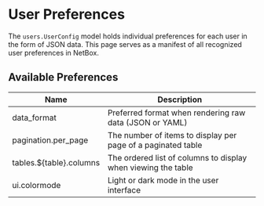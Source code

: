 # User Preferences

The `users.UserConfig` model holds individual preferences for each user in the form of JSON data. This page serves as a manifest of all recognized user preferences in NetBox.

## Available Preferences

| Name                    | Description |
|-------------------------|-------------|
| data_format             | Preferred format when rendering raw data (JSON or YAML) |
| pagination.per_page     | The number of items to display per page of a paginated table |
| tables.${table}.columns | The ordered list of columns to display when viewing the table |
| ui.colormode            | Light or dark mode in the user interface |
